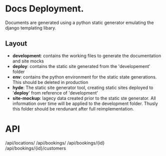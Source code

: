 # Docs Deployment.

Documents are generated using a python static generator emulating the django templating libary.

## Layout

+ **development**: contains the working files to generate the documentation and site mocks
+ **deploy**: contains the static site generated from the 'developement' folder
+ **env**: contains the python environment for the static state generations. This should be deleted in production
+ **hyde**: The static site generator tool, creating static sites deployed to '**deploy**' from reference of 'development'
+ **site-mockup**: lagecy data created prior to the static ste generator. All information over time will be applied to the development folder. Thusly this folder should be rendunant after full reimplementation.

# API

/api/locations/
/api/bookings/
/api/bookings/{id}
/api/bookings/{id}/customers
